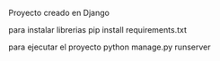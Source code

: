 Proyecto creado en Django

para instalar librerias  pip install requirements.txt

para ejecutar el proyecto  python manage.py runserver

